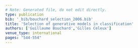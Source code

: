 ```yaml
---
# Note: Generated file, do not edit directly.
type: publication
bib: '_bib/bouchard_selection_2006.bib'
title: 'Selection of generative models in classification'
authors: ['Guillaume Bouchard','Gilles Celeux']
venue_type: international
pages: "544-554"
---
```

